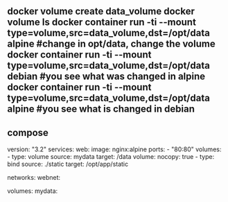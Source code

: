 docker volume create data_volume
docker volume ls
docker container run -ti --mount type=volume,src=data_volume,dst=/opt/data alpine #change in opt/data, change the volume
docker container run -ti --mount type=volume,src=data_volume,dst=/opt/data debian #you see what was changed in alpine
docker container run -ti --mount type=volume,src=data_volume,dst=/opt/data alpine #you see what is changed in debian
---------------
compose
---------------
version: "3.2"
services:
  web:
    image: nginx:alpine
    ports:
      - "80:80"
    volumes:
      - type: volume
        source: mydata
        target: /data
        volume:
          nocopy: true
      - type: bind
        source: ./static
        target: /opt/app/static

networks:
  webnet:

volumes:
  mydata:
